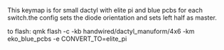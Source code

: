 This keymap is for small dactyl with elite pi and blue pcbs for each switch.the config sets the diode orientation and sets left half as master.

to flash: qmk flash -c -kb handwired/dactyl_manuform/4x6 -km eko_blue_pcbs -e CONVERT_TO=elite_pi
